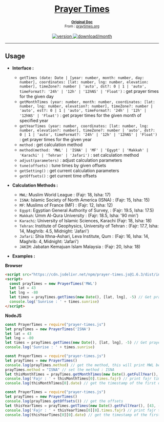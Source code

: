 <div align="center">
  <h1><a href="https://www.npmjs.com/package/prayer-times.js">Prayer Times</a></h1>
  <b><small><a href="http://praytimes.org/wiki/Code_Manual">Original Doc</a></small></b>
  <br />
  <small>From : <a href="http://praytimes.org/">praytimes.org</a></small>
  <br /><br />
  <a href="https://www.npmjs.com/package/prayer-times.js"><img src="https://img.shields.io/npm/v/prayer-times.js.svg" alt="version"/>&nbsp;<img src="https://img.shields.io/npm/dm/prayer-times.js.svg" alt="download/month"/></a>
</div>

___
## Usage

* **Interface :**
  * `getTimes (date: Date | [year: number, month: number, day: number], coordinates: [lat: number, lng: number, elevation: number], timeZone?: number | 'auto', dst?: 0 | 1 | 'auto', timeFormat?: '24h' | '12h' | '12hNS' | 'Float')` : get prayer times for the given day
  * `getMonthTimes (year: number, month: number, coordinates: [lat: number, lng: number, elevation?: number], timeZone?: number | 'auto', est?: 0 | 1 | 'auto', timeFormat?: '24h' | '12h' | '12hNS' | 'Float')` : get prayer times for the given month of specified year
  * `getYearTimes (year: number, coordinates: [lat: number, lng: number, elevation?: number], timeZone?: number | 'auto', dst?: 0 | 1 | 'auto', timeFormat?: '24h' | '12h' | '12hNS' | 'Float')` : get prayer times for the given year
  * `method` : get calculation method
  * `method(method: 'MWL' | 'ISNA' | 'MF' | 'Egypt' | 'Makkah' | 'Karachi' | 'Tehran' | 'Jafari')` : set calculation method 
  * `adjust(parameters)` : adjust calculation parameters	
  * `tune(offsets)` : tune times by given offsets 
  * `getSetting()` : get current calculation parameters
  * `getOffsets()` : get current time offsets

* **Calculation Methods :**
  * `MWL`: Muslim World League : (Fajr: 18, Isha: 17)
  * `ISNA`: Islamic Society of North America (ISNA) : (Fajr: 15, Isha: 15)
  * `MF`: Muslims of France (MF) : (Fajr: 12, Isha: 12)
  * `Egypt`: Egyptian General Authority of Survey, : (Fajr: 19.5, Isha: 17.5)
  * `Makkah`: Umm Al-Qura University : (Fajr: 18.5, Isha: '90 min')
  * `Karachi`: University of Islamic Sciences, Karachi (Fajr: 18, Isha: 18)
  * `Tehran`: Institute of Geophysics, University of Tehran : (Fajr: 17.7, Isha: 14, Maghrib: 4.5, Midnight: 'Jafari')
  * `Jafari`: Shia Ithna-Ashari, Leva Institute, Qum : (Fajr: 16, Isha: 14, Maghrib: 4, Midnight: 'Jafari')
  * `JAKIM`: Jabatan Kemajuan Islam Malaysia : (Fajr: 20, Isha: 18)

* **Examples :**

**Browser**
```html
<script src="https://cdn.jsdelivr.net/npm/prayer-times.js@1.6.3/dist/index.min.js" integrity="sha384-gt7CthPlJwRTuL1/Fk9c7FjDM1nfWQ87cPM1Jt8ACvPZfPc5r4tDHIE0tOZzqhto" crossorigin="anonymous"></script>
<script>
  const prayTimes = new PrayerTimes('MWL')
  let lat = 43
  let lng = -80
  let times = prayTimes.getTimes(new Date(), [lat, lng], -5) // Get prayers times for "today" at lat: 43, long: -80 with -5 timezone
  console.log('Sunrise : ' + times.sunrise)
</script>
```
**NodeJS**
```js
const PrayerTimes = require("prayer-times.js")
let prayTimes = new PrayerTimes('ISNA')
let lat = 43
let lng = -80
let times = prayTimes.getTimes(new Date(), [lat, lng], -5) // Get prayers times for "today" at lat: 43, long: -80 with -5 timezone
console.log('Sunrise : ' + times.sunrise)
```
```js
const PrayerTimes = require("prayer-times.js")
let prayTimes = new PrayerTimes()
console.log(prayTimes.method) // get the method, this will print MWL because it's the default method
prayTimes.method = "ISNA" // set the method : ISNA
let thisMonthTimes = prayTimes.getMonthTimes(new Date().getFullYear(), new Date().getMonth(), [43, -80], 'auto', 'auto') // Get prayers times for "this month" at lat: 43, long: -80 with auto timezone and dst
console.log('Fajr : ' + thisMonthTimes[0].times.fajr) // print fajr time for the first day of month
console.log(thisMonthTimes[0].date) // get the timestamp of the first day
```
```js
const PrayerTimes = require("prayer-times.js")
let prayTimes = new PrayerTimes()
console.log(prayTimes.getOffsets()) // get the offsets
let thisYearTimes = prayTimes.getTimes(new Date().getFullYear(), [43, -80], 'auto', 'auto', "12h") // Get prayers times for "this year" at lat: 43, long: -80 with auto timezone and dst with 12h time format
console.log('Fajr : ' + thisYearTimes[0][0].times.fajr) // print fajr time for the first day of the first month
console.log(thisYearTimes[0][0].date) // get the timestamp of the first day of the first month
```
